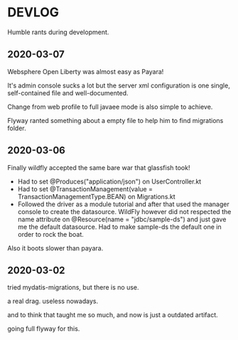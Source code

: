 # DEVLOG

Humble rants during development.

## 2020-03-07

Websphere Open Liberty was almost easy as Payara!

It's admin console sucks a lot but the server xml configuration is one single,
self-contained file and well-documented.

Change from web profile to full javaee mode is also simple to achieve.

Flyway ranted something about a empty file to help him to find migrations folder.

## 2020-03-06

Finally wildfly accepted the same bare war that glassfish took! 

- Had to set @Produces("application/json") on UserController.kt
- Had to set @TransactionManagement(value = TransactionManagementType.BEAN)
  on Migrations.kt
- Followed the driver as a module tutorial and after that used the manager
  console to create the datasource. WildFly however did not respected the name
  attribute on @Resource(name = "jdbc/sample-ds") and just gave me the default
  datasource. Had to make sample-ds the default one in order to rock the boat.
  
 Also it boots slower than payara. 

## 2020-03-02

tried mydatis-migrations, but there is no use.

a real drag. useless nowadays.

and to think that taught me so much, and now is just a outdated artifact.

going full flyway for this.